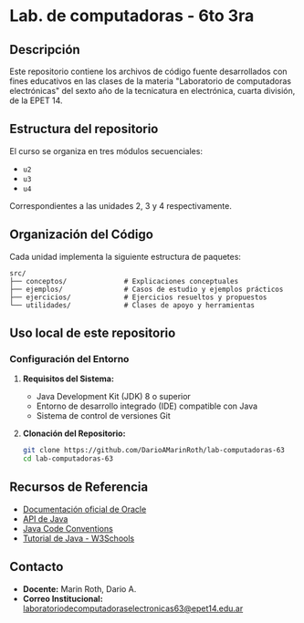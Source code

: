 # Lab. de computadoras - 6to 3ra

## Descripción

Este repositorio contiene los archivos de código fuente desarrollados con fines educativos en las clases de la materia "Laboratorio de computadoras electrónicas" del sexto año de la tecnicatura en electrónica, cuarta división, de la EPET 14.

## Estructura del repositorio

El curso se organiza en tres módulos secuenciales:

- `u2`
- `u3`
- `u4`

Correspondientes a las unidades 2, 3 y 4 respectivamente.

## Organización del Código

Cada unidad implementa la siguiente estructura de paquetes:

```
src/
├── conceptos/              # Explicaciones conceptuales
├── ejemplos/               # Casos de estudio y ejemplos prácticos
├── ejercicios/             # Ejercicios resueltos y propuestos
└── utilidades/             # Clases de apoyo y herramientas
```

## Uso local de este repositorio

### Configuración del Entorno

1. **Requisitos del Sistema:**
   - Java Development Kit (JDK) 8 o superior
   - Entorno de desarrollo integrado (IDE) compatible con Java
   - Sistema de control de versiones Git

2. **Clonación del Repositorio:**

   ```bash
   git clone https://github.com/DarioAMarinRoth/lab-computadoras-63
   cd lab-computadoras-63
   ```

## Recursos de Referencia

- [Documentación oficial de Oracle](https://docs.oracle.com/javase/)
- [API de Java](https://docs.oracle.com/en/java/javase/24/docs/api/index.html)
- [Java Code Conventions](https://www.oracle.com/java/technologies/javase/codeconventions-contents.html)
- [Tutorial de Java - W3Schools](https://docs.oracle.com/javase/tutorial/)

## Contacto

- **Docente:** Marin Roth, Dario A.
- **Correo Institucional:** [laboratoriodecomputadoraselectronicas63@epet14.edu.ar](mailto:laboratoriodecomputadoraselectronicas64@epet14.edu.ar)
